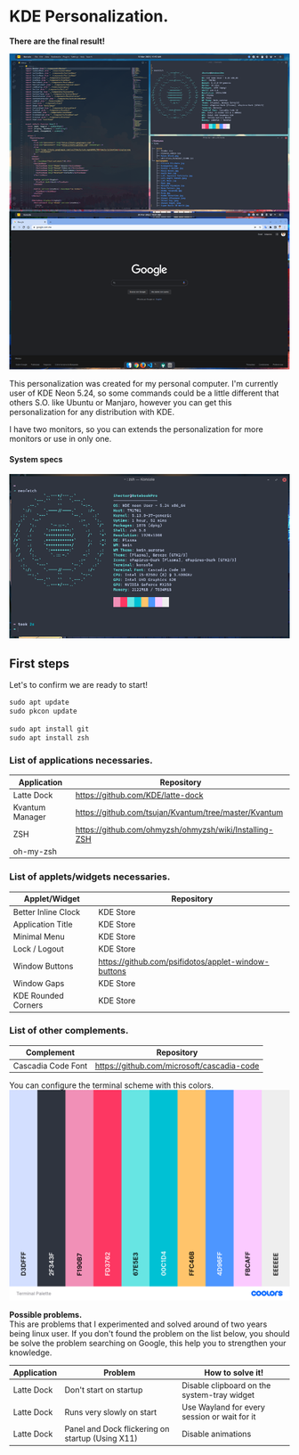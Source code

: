 # KDE Personalization.

**There are the final result!**

![Final result](Images/result.png)

This personalization was created for my personal computer. I'm currently user of KDE Neon 5.24, so some commands could be a little different that others S.O. like Ubuntu or Manjaro, however you can get this personalization for any distribution with KDE.

I have two monitors, so you can extends the personalization for more monitors or use in only one.

#### **System specs**

![Neofetch](Images/neofetch.png)

## First steps

Let's to confirm we are ready to start!

```
sudo apt update
sudo pkcon update

sudo apt install git
sudo apt install zsh
```

### List of applications necessaries.

| Application     | Repository                                             |
| --------------- | ------------------------------------------------------ |
| Latte Dock      | https://github.com/KDE/latte-dock                      |
| Kvantum Manager | https://github.com/tsujan/Kvantum/tree/master/Kvantum  |
| ZSH             | https://github.com/ohmyzsh/ohmyzsh/wiki/Installing-ZSH |
| oh-my-zsh       |                                                        |

### List of applets/widgets necessaries.

| Applet/Widget       | Repository                                          |
| ------------------- | --------------------------------------------------- |
| Better Inline Clock | KDE Store                                           |
| Application Title   | KDE Store                                           |
| Minimal Menu        | KDE Store                                           |
| Lock / Logout       | KDE Store                                           |
| Window Buttons      | https://github.com/psifidotos/applet-window-buttons |
| Window Gaps         | KDE Store                                           |
| KDE Rounded Corners | KDE Store                                           |

### List of other complements.

| Complement         | Repository                                 |
| ------------------ | ------------------------------------------ |
| Cascadia Code Font | https://github.com/microsoft/cascadia-code |

You can configure the terminal scheme with this colors.
![Terminal palette](Images/TerminalPalette.png)

**Possible problems.**  
This are problems that I experimented and solved around of two years being linux user. If you don't found the problem on the list below, you should be solve the problem searching on Google, this help you to strengthen your knowledge.

| Application | Problem                                          | How to solve it!                             |
| ----------- | ------------------------------------------------ | -------------------------------------------- |
| Latte Dock  | Don't start on startup                           | Disable clipboard on the system-tray widget  |
| Latte Dock  | Runs very slowly on start                        | Use Wayland for every session or wait for it |
| Latte Dock  | Panel and Dock flickering on startup (Using X11) | Disable animations                           |
